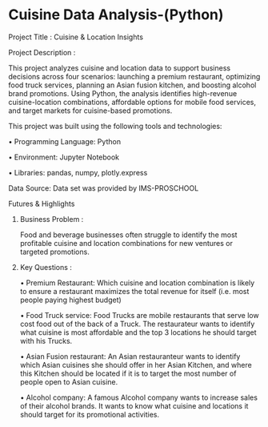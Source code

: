 # Cuisine Data Analysis-(Python)


Project Title : Cuisine & Location Insights


Project Description : 

This project analyzes cuisine and location data to support business decisions across four scenarios: launching a premium restaurant, optimizing food truck services, planning an Asian fusion kitchen, and boosting alcohol brand promotions. Using Python, the analysis identifies high-revenue cuisine-location combinations, affordable options for mobile food services, and target markets for cuisine-based promotions.


This project was built using the following tools and technologies:

• Programming Language: Python

• Environment: Jupyter Notebook

• Libraries: pandas, numpy, plotly.express


Data Source: Data set was provided by IMS-PROSCHOOL


Futures & Highlights

1. Business Problem :

   Food and beverage businesses often struggle to identify the most profitable cuisine and location combinations for new ventures or targeted promotions.


3. Key Questions :

   • Premium Restaurant: Which cuisine and location combination is likely to ensure a restaurant maximizes the total revenue for itself (i.e. most people paying highest budget)

   • Food Truck service: Food Trucks are mobile restaurants that serve low cost food out of the back of a Truck. The restaurateur wants to identify what cuisine is most affordable and the top 3 locations he
     should target with his Trucks.

   • Asian Fusion restaurant: An Asian restauranteur wants to identify which Asian cuisines she should offer in her Asian Kitchen, and where this Kitchen should be located if it is to target the most number of
     people open to Asian cuisine.

   • Alcohol company: A famous Alcohol company wants to increase sales of their alcohol brands. It wants to know what cuisine and locations it should target for its promotional activities.
